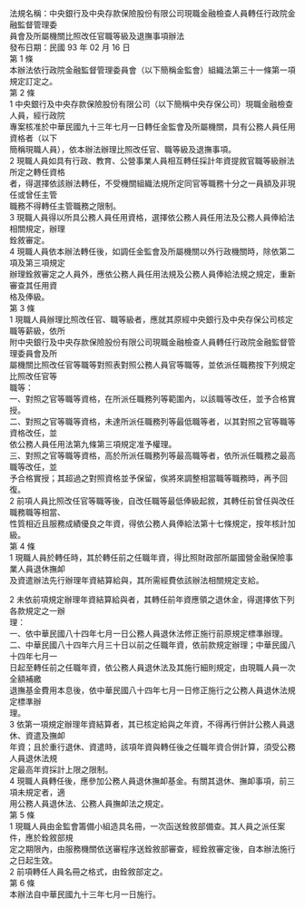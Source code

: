 法規名稱：中央銀行及中央存款保險股份有限公司現職金融檢查人員轉任行政院金融監督管理委  
員會及所屬機關比照改任官職等級及退撫事項辦法  
發布日期：民國 93 年 02 月 16 日  
第 1 條  
本辦法依行政院金融監督管理委員會（以下簡稱金監會）組織法第三十一條第一項規定訂定之。  
第 2 條  
1 中央銀行及中央存款保險股份有限公司（以下簡稱中央存保公司）現職金融檢查人員，經行政院  
專案核准於中華民國九十三年七月一日轉任金監會及所屬機關，具有公務人員任用資格者（以下  
簡稱現職人員），依本辦法辦理比照改任官、職等級及退撫事項。  
2 現職人員如具有行政、教育、公營事業人員相互轉任採計年資提敘官職等級辦法所定之轉任資格  
者，得選擇依該辦法轉任，不受機關組織法規所定同官等職務十分之一員額及非現任或曾任主管  
職務不得轉任主管職務之限制。  
3 現職人員得以所具公務人員任用資格，選擇依公務人員任用法及公務人員俸給法相關規定，辦理  
銓敘審定。  
4 現職人員依本辦法轉任後，如調任金監會及所屬機關以外行政機關時，除依第二項及第三項規定  
辦理銓敘審定之人員外，應依公務人員任用法規及公務人員俸給法規之規定，重新審查其任用資  
格及俸級。  
第 3 條  
1 現職人員辦理比照改任官、職等級者，應就其原經中央銀行及中央存保公司核定職等薪級，依所  
附中央銀行及中央存款保險股份有限公司現職金融檢查人員轉任行政院金融監督管理委員會及所  
屬機關比照改任官等職等對照表對照公務人員官等職等，並依派任職務按下列規定比照改任官等  
職等：  
一、對照之官等職等資格，在所派任職務列等範圍內，以該職等改任，並予合格實授。  
二、對照之官等職等資格，未達所派任職務列等最低職等者，以其對照之官等職等資格改任，並  
依公務人員任用法第九條第三項規定准予權理。  
三、對照之官等職等資格，高於所派任職務列等最高職等者，依所派任職務之最高職等改任，並  
予合格實授；其超過之對照資格並予保留，俟將來調整相當職等職務時，再予回復。  
2 前項人員比照改任官等職等後，自改任職等最低俸級起敘，其轉任前曾任與改任職務職等相當、  
性質相近且服務成績優良之年資，得依公務人員俸給法第十七條規定，按年核計加級。  
第 4 條  
1 現職人員於轉任時，其於轉任前之任職年資，得比照財政部所屬國營金融保險事業人員退休撫卹  
及資遣辦法先行辦理年資結算給與，其所需經費依該辦法相關規定支給。  


2 未依前項規定辦理年資結算給與者，其轉任前年資應領之退休金，得選擇依下列各款規定之一辦  
理：  
一、依中華民國八十四年七月一日公務人員退休法修正施行前原規定標準辦理。  
二、中華民國八十四年六月三十日以前之任職年資，依前款規定辦理；中華民國八十四年七月一  
日起至轉任前之任職年資，依公務人員退休法及其施行細則規定，由現職人員一次全額補繳  
退撫基金費用本息後，依中華民國八十四年七月一日修正施行之公務人員退休法規定標準辦  
理。  
3 依第一項規定辦理年資結算者，其已核定給與之年資，不得再行併計公務人員退休、資遣及撫卹  
年資；且於重行退休、資遣時，該項年資與轉任後之任職年資合併計算，須受公務人員退休法規  
定最高年資採計上限之限制。  
4 現職人員轉任後，應參加公務人員退休撫卹基金。有關其退休、撫卹事項，前三項未規定者，適  
用公務人員退休法、公務人員撫卹法之規定。  
第 5 條  
1 現職人員由金監會籌備小組造具名冊，一次函送銓敘部備查。其人員之派任案件，應於銓敘部規  
定之期限內，由服務機關依送審程序送銓敘部審查，經銓敘審定後，自本辦法施行之日起生效。  
2 前項轉任人員名冊之格式，由銓敘部定之。  
第 6 條  
本辦法自中華民國九十三年七月一日施行。  


